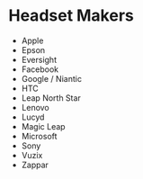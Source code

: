# Headset Makers

- Apple
- Epson
- Eversight
- Facebook
- Google / Niantic
- HTC
- Leap North Star
- Lenovo
- Lucyd
- Magic Leap
- Microsoft
- Sony
- Vuzix
- Zappar
